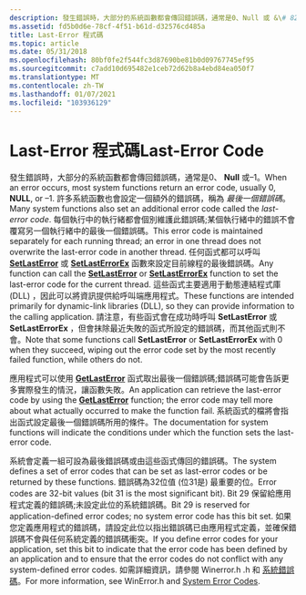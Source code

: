 ```yaml
---
description: 發生錯誤時，大部分的系統函數都會傳回錯誤碼，通常是0、Null 或 &\# 8211; 1。
ms.assetid: fd5b0d6e-78cf-4f51-b61d-d32576cd485a
title: Last-Error 程式碼
ms.topic: article
ms.date: 05/31/2018
ms.openlocfilehash: 80bf0fe2f544fc3d87690be81b0d09767745ef95
ms.sourcegitcommit: c7add10d695482e1ceb72d62b8a4ebd84ea050f7
ms.translationtype: MT
ms.contentlocale: zh-TW
ms.lasthandoff: 01/07/2021
ms.locfileid: "103936129"
---
```

# <a name="last-error-code"></a><span data-ttu-id="3cd65-103">Last-Error 程式碼</span><span class="sxs-lookup"><span data-stu-id="3cd65-103">Last-Error Code</span></span>

<span data-ttu-id="3cd65-104">發生錯誤時，大部分的系統函數都會傳回錯誤碼，通常是0、 **Null** 或–1。</span><span class="sxs-lookup"><span data-stu-id="3cd65-104">When an error occurs, most system functions return an error code, usually 0, **NULL**, or –1.</span></span> <span data-ttu-id="3cd65-105">許多系統函數也會設定一個額外的錯誤碼，稱為 *最後一個錯誤碼*。</span><span class="sxs-lookup"><span data-stu-id="3cd65-105">Many system functions also set an additional error code called the *last-error code*.</span></span> <span data-ttu-id="3cd65-106">每個執行中的執行緒都會個別維護此錯誤碼;某個執行緒中的錯誤不會覆寫另一個執行緒中的最後一個錯誤碼。</span><span class="sxs-lookup"><span data-stu-id="3cd65-106">This error code is maintained separately for each running thread; an error in one thread does not overwrite the last-error code in another thread.</span></span> <span data-ttu-id="3cd65-107">任何函式都可以呼叫 [**SetLastError**](/windows/win32/api/errhandlingapi/nf-errhandlingapi-setlasterror) 或 [**SetLastErrorEx**](/windows/desktop/api/Winuser/nf-winuser-setlasterrorex) 函數來設定目前線程的最後錯誤碼。</span><span class="sxs-lookup"><span data-stu-id="3cd65-107">Any function can call the [**SetLastError**](/windows/win32/api/errhandlingapi/nf-errhandlingapi-setlasterror) or [**SetLastErrorEx**](/windows/desktop/api/Winuser/nf-winuser-setlasterrorex) function to set the last-error code for the current thread.</span></span> <span data-ttu-id="3cd65-108">這些函式主要適用于動態連結程式庫 (DLL) ，因此可以將資訊提供給呼叫端應用程式。</span><span class="sxs-lookup"><span data-stu-id="3cd65-108">These functions are intended primarily for dynamic-link libraries (DLL), so they can provide information to the calling application.</span></span> <span data-ttu-id="3cd65-109">請注意，有些函式會在成功時呼叫 **SetLastError** 或 **SetLastErrorEx** ，但會抹除最近失敗的函式所設定的錯誤碼，而其他函式則不會。</span><span class="sxs-lookup"><span data-stu-id="3cd65-109">Note that some functions call **SetLastError** or **SetLastErrorEx** with 0 when they succeed, wiping out the error code set by the most recently failed function, while others do not.</span></span>

<span data-ttu-id="3cd65-110">應用程式可以使用 [**GetLastError**](/windows/win32/api/errhandlingapi/nf-errhandlingapi-getlasterror) 函式取出最後一個錯誤碼;錯誤碼可能會告訴更多實際發生的情況，讓函數失敗。</span><span class="sxs-lookup"><span data-stu-id="3cd65-110">An application can retrieve the last-error code by using the [**GetLastError**](/windows/win32/api/errhandlingapi/nf-errhandlingapi-getlasterror) function; the error code may tell more about what actually occurred to make the function fail.</span></span> <span data-ttu-id="3cd65-111">系統函式的檔將會指出函式設定最後一個錯誤碼所用的條件。</span><span class="sxs-lookup"><span data-stu-id="3cd65-111">The documentation for system functions will indicate the conditions under which the function sets the last-error code.</span></span>

<span data-ttu-id="3cd65-112">系統會定義一組可設為最後錯誤碼或由這些函式傳回的錯誤碼。</span><span class="sxs-lookup"><span data-stu-id="3cd65-112">The system defines a set of error codes that can be set as last-error codes or be returned by these functions.</span></span> <span data-ttu-id="3cd65-113">錯誤碼為32位值 (位31是) 最重要的位。</span><span class="sxs-lookup"><span data-stu-id="3cd65-113">Error codes are 32-bit values (bit 31 is the most significant bit).</span></span> <span data-ttu-id="3cd65-114">Bit 29 保留給應用程式定義的錯誤碼;未設定此位的系統錯誤碼。</span><span class="sxs-lookup"><span data-stu-id="3cd65-114">Bit 29 is reserved for application-defined error codes; no system error code has this bit set.</span></span> <span data-ttu-id="3cd65-115">如果您定義應用程式的錯誤碼，請設定此位以指出錯誤碼已由應用程式定義，並確保錯誤碼不會與任何系統定義的錯誤碼衝突。</span><span class="sxs-lookup"><span data-stu-id="3cd65-115">If you define error codes for your application, set this bit to indicate that the error code has been defined by an application and to ensure that the error codes do not conflict with any system-defined error codes.</span></span> <span data-ttu-id="3cd65-116">如需詳細資訊，請參閱 Winerror.h .h 和 [系統錯誤碼](system-error-codes.md)。</span><span class="sxs-lookup"><span data-stu-id="3cd65-116">For more information, see WinError.h and [System Error Codes](system-error-codes.md).</span></span>

 

 
